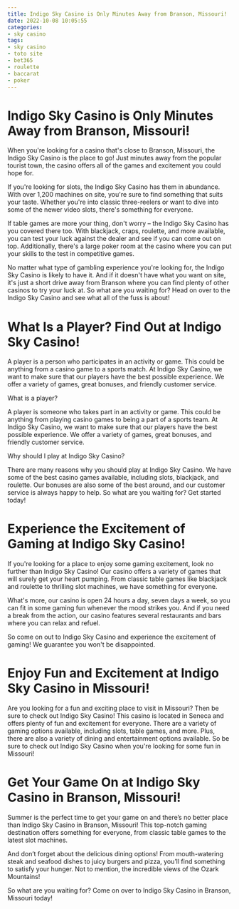```yaml
---
title: Indigo Sky Casino is Only Minutes Away from Branson, Missouri!
date: 2022-10-08 10:05:55
categories:
- sky casino
tags:
- sky casino
- toto site
- bet365
- roulette
- baccarat
- poker
---
```



#  Indigo Sky Casino is Only Minutes Away from Branson, Missouri!

When you're looking for a casino that's close to Branson, Missouri, the Indigo Sky Casino is the place to go! Just minutes away from the popular tourist town, the casino offers all of the games and excitement you could hope for.

If you're looking for slots, the Indigo Sky Casino has them in abundance. With over 1,200 machines on site, you're sure to find something that suits your taste. Whether you're into classic three-reelers or want to dive into some of the newer video slots, there's something for everyone.

If table games are more your thing, don't worry – the Indigo Sky Casino has you covered there too. With blackjack, craps, roulette, and more available, you can test your luck against the dealer and see if you can come out on top. Additionally, there's a large poker room at the casino where you can put your skills to the test in competitive games.

No matter what type of gambling experience you're looking for, the Indigo Sky Casino is likely to have it. And if it doesn't have what you want on site, it's just a short drive away from Branson where you can find plenty of other casinos to try your luck at. So what are you waiting for? Head on over to the Indigo Sky Casino and see what all of the fuss is about!

#  What Is a Player? Find Out at Indigo Sky Casino!

A player is a person who participates in an activity or game. This could be anything from a casino game to a sports match. At Indigo Sky Casino, we want to make sure that our players have the best possible experience. We offer a variety of games, great bonuses, and friendly customer service.

What is a player?

A player is someone who takes part in an activity or game. This could be anything from playing casino games to being a part of a sports team. At Indigo Sky Casino, we want to make sure that our players have the best possible experience. We offer a variety of games, great bonuses, and friendly customer service.

Why should I play at Indigo Sky Casino?

There are many reasons why you should play at Indigo Sky Casino. We have some of the best casino games available, including slots, blackjack, and roulette. Our bonuses are also some of the best around, and our customer service is always happy to help. So what are you waiting for? Get started today!

#  Experience the Excitement of Gaming at Indigo Sky Casino!

If you're looking for a place to enjoy some gaming excitement, look no further than Indigo Sky Casino! Our casino offers a variety of games that will surely get your heart pumping. From classic table games like blackjack and roulette to thrilling slot machines, we have something for everyone.

What's more, our casino is open 24 hours a day, seven days a week, so you can fit in some gaming fun whenever the mood strikes you. And if you need a break from the action, our casino features several restaurants and bars where you can relax and refuel.

So come on out to Indigo Sky Casino and experience the excitement of gaming! We guarantee you won't be disappointed.

#  Enjoy Fun and Excitement at Indigo Sky Casino in Missouri!

Are you looking for a fun and exciting place to visit in Missouri? Then be sure to check out Indigo Sky Casino! This casino is located in Seneca and offers plenty of fun and excitement for everyone. There are a variety of gaming options available, including slots, table games, and more. Plus, there are also a variety of dining and entertainment options available. So be sure to check out Indigo Sky Casino when you're looking for some fun in Missouri!

#  Get Your Game On at Indigo Sky Casino in Branson, Missouri!

Summer is the perfect time to get your game on and there’s no better place than Indigo Sky Casino in Branson, Missouri! This top-notch gaming destination offers something for everyone, from classic table games to the latest slot machines.

And don’t forget about the delicious dining options! From mouth-watering steak and seafood dishes to juicy burgers and pizza, you’ll find something to satisfy your hunger. Not to mention, the incredible views of the Ozark Mountains!

So what are you waiting for? Come on over to Indigo Sky Casino in Branson, Missouri today!
